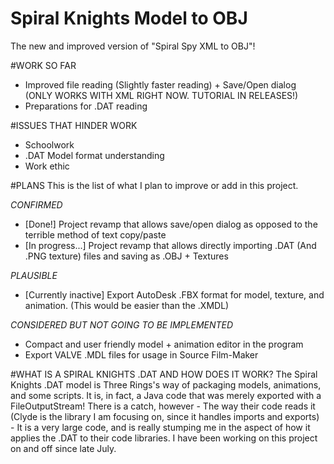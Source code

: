 # Spiral Knights Model to OBJ
The new and improved version of "Spiral Spy XML to OBJ"!



#WORK SO FAR
 - Improved file reading (Slightly faster reading) + Save/Open dialog (ONLY WORKS WITH XML RIGHT NOW. TUTORIAL IN RELEASES!)
 - Preparations for .DAT reading

#ISSUES THAT HINDER WORK
 - Schoolwork
 - .DAT Model format understanding
 - Work ethic

#PLANS
This is the list of what I plan to improve or add in this project.

*CONFIRMED*
 - [Done!] Project revamp that allows save/open dialog as opposed to the terrible method of text copy/paste 
 - [In progress...] Project revamp that allows directly importing .DAT (And .PNG texture) files and saving as .OBJ + Textures

*PLAUSIBLE*
 - [Currently inactive] Export AutoDesk .FBX format for model, texture, and animation. (This would be easier than the .XMDL)

*CONSIDERED BUT NOT GOING TO BE IMPLEMENTED*
 - Compact and user friendly model + animation editor in the program
 - Export VALVE .MDL files for usage in Source Film-Maker

#WHAT IS A SPIRAL KNIGHTS .DAT AND HOW DOES IT WORK?
 The Spiral Knights .DAT model is Three Rings's way of packaging models, animations, and some scripts. It is, in fact, a Java code that was merely exported with a FileOutputStream! There is a catch, however - The way their code reads it (Clyde is the library I am focusing on, since it handles imports and exports) - It is a very large code, and is really stumping me in the aspect of how it applies the .DAT to their code libraries. I have been working on this project on and off since late July.

